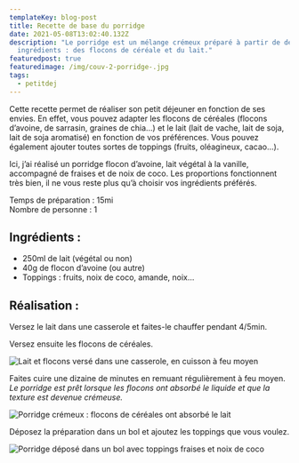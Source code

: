 ```yaml
---
templateKey: blog-post
title: Recette de base du porridge
date: 2021-05-08T13:02:40.132Z
description: "Le porridge est un mélange crémeux préparé à partir de deux
  ingrédients : des flocons de céréale et du lait."
featuredpost: true
featuredimage: /img/couv-2-porridge-.jpg
tags:
  - petitdej
---
```

Cette recette permet de réaliser son petit déjeuner en fonction de ses envies. En effet, vous pouvez adapter les flocons de céréales (flocons d’avoine, de sarrasin, graines de chia…) et le lait (lait de vache, lait de soja, lait de soja aromatisé) en fonction de vos préférences. Vous pouvez également ajouter toutes sortes de toppings (fruits, oléagineux, cacao…).

Ici, j’ai réalisé un porridge flocon d’avoine, lait végétal à la vanille, accompagné de fraises et de noix de coco. Les proportions fonctionnent très bien, il ne vous reste plus qu’à choisir vos ingrédients préférés.



Temps de préparation : 15mi\
Nombre de personne : 1 

## Ingrédients :

* 250ml de lait (végétal ou non)
* 40g de flocon d’avoine (ou autre)
* Toppings : fruits, noix de coco, amande, noix…

## Réalisation :

Versez le lait dans une casserole et faites-le chauffer pendant 4/5min.

Versez ensuite les flocons de céréales.

![Lait et flocons versé dans une casserole, en cuisson à feu moyen ](/img/lait-et-flocon.jpg "Cuisson porridge ")

Faites cuire une dizaine de minutes en remuant régulièrement à feu moyen.\
*Le porridge est prêt lorsque les flocons ont absorbé le liquide et que la texture est devenue crémeuse.*

![Porridge crémeux : flocons de céréales ont absorbé le lait](/img/porridge-cuit.jpg "Porridge cuit")

Déposez la préparation dans un bol et ajoutez les toppings que vous voulez.

![Porridge déposé dans un bol avec toppings fraises et noix de coco ](/img/couv-2-porridge-.jpg "Porridge prêt")